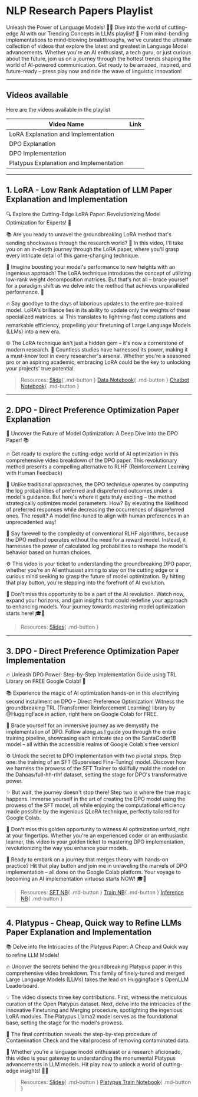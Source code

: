 # NLP Research Papers Playlist

Unleash the Power of Language Models! 💬✨ Dive into the world of cutting-edge AI with our Trending Concepts in LLMs playlist! 🚀 From mind-bending implementations to mind-blowing breakthroughs, we've curated the ultimate collection of videos that explore the latest and greatest in Language Model advancements. Whether you're an AI enthusiast, a tech guru, or just curious about the future, join us on a journey through the hottest trends shaping the world of AI-powered communication. Get ready to be amazed, inspired, and future-ready – press play now and ride the wave of linguistic innovation! 

---
## Videos available
Here are the videos available in the playlist

|Video Name|Link|
|--------|------|
|LoRA Explanation and Implementation|
|DPO Explanation|
|DPO Implementation|
|Platypus Explanation and Implementation|

---
## 1. LoRA - Low Rank Adaptation of LLM Paper Explanation and Implementation

🔍 Explore the Cutting-Edge LoRA Paper: Revolutionizing Model Optimization for Experts! 📖

📚 Are you ready to unravel the groundbreaking LoRA method that's sending shockwaves through the research world? 🌟 In this video, I'll take you on an in-depth journey through the LoRA paper, where you'll grasp every intricate detail of this game-changing technique.

🎯 Imagine boosting your model's performance to new heights with an ingenious approach! The LoRA technique introduces the concept of utilizing low-rank weight decomposition matrices. But that's not all – brace yourself for a paradigm shift as we delve into the method that achieves unparalleled performance. 🚀

🔥 Say goodbye to the days of laborious updates to the entire pre-trained model. LoRA's brilliance lies in its ability to update only the weights of these specialized matrices. 📊 This translates to lightning-fast computations and remarkable efficiency, propelling your finetuning of Large Language Models (LLMs) into a new era.

🌐 The LoRA technique isn't just a hidden gem – it's now a cornerstone of modern research. 📢 Countless studies have harnessed its power, making it a must-know tool in every researcher's arsenal. Whether you're a seasoned pro or an aspiring academic, embracing LoRA could be the key to unlocking your projects' true potential.


> Resources: [Slide](res/nlpresearchpapers/001_LoRA/LoRA.pdf){ .md-button } [Data Notebook](res/nlpresearchpapers/001_LoRA/data.ipynb){ .md-button } [Chatbot Notebook](res/nlpresearchpapers/001_LoRA/Chatbot.ipynb){ .md-button }

---
## 2. DPO - Direct Preference Optimization Paper Explanation

🚀 Uncover the Future of Model Optimization: A Deep Dive into the DPO Paper! 📚

🔥 Get ready to explore the cutting-edge world of AI optimization in this comprehensive video breakdown of the DPO paper. This revolutionary method presents a compelling alternative to RLHF (Reinforcement Learning with Human Feedback)

🌟 Unlike traditional approaches, the DPO technique operates by computing the log probabilities of preferred and dispreferred outcomes under a model's guidance. But here's where it gets truly exciting – the method strategically optimizes model parameters. How? By elevating the likelihood of preferred responses while decreasing the occurrences of dispreferred ones. The result? A model fine-tuned to align with human preferences in an unprecedented way!

🔑 Say farewell to the complexity of conventional RLHF algorithms, because the DPO method operates without the need for a reward model. Instead, it harnesses the power of calculated log probabilities to reshape the model's behavior based on human choices.

⚙️ This video is your ticket to understanding the groundbreaking DPO paper, whether you're an AI enthusiast aiming to stay on the cutting edge or a curious mind seeking to grasp the future of model optimization. By hitting that play button, you're stepping into the forefront of AI evolution.

🌈 Don't miss this opportunity to be a part of the AI revolution. Watch now, expand your horizons, and gain insights that could redefine your approach to enhancing models. Your journey towards mastering model optimization starts here! 🎓🤖

> Resources: [Slides](res/nlpresearchpapers/002_DPO_Explanation/DPO.pdf){ .md-button }

---
## 3. DPO - Direct Preference Optimization Paper Implementation

🔥 Unleash DPO Power: Step-by-Step Implementation Guide using TRL Library on FREE Google Colab! 🚀

📚 Experience the magic of AI optimization hands-on in this electrifying second installment on DPO – Direct Preference Optimization! Witness the groundbreaking TRL (Transformer Reinforcement Learning) library by @HuggingFace in action, right here on Google Colab for FREE.

🌟 Brace yourself for an immersive journey as we demystify the implementation of DPO. Follow along as I guide you through the entire training pipeline, showcasing each intricate step on the SantaCoder1B model – all within the accessible realms of Google Colab's free version!

⚙️ Unlock the secret to DPO implementation with two pivotal steps. Step one: the training of an SFT (Supervised Fine-Tuning) model. Discover how we harness the prowess of the SFT Trainer to skillfully mold the model on the Dahoas/full-hh-rlhf dataset, setting the stage for DPO's transformative power.

✨ But wait, the journey doesn't stop there! Step two is where the true magic happens. Immerse yourself in the art of creating the DPO model using the prowess of the SFT model, all while enjoying the computational efficiency made possible by the ingenious QLoRA technique, perfectly tailored for Google Colab.

🚀 Don't miss this golden opportunity to witness AI optimization unfold, right at your fingertips. Whether you're an experienced coder or an enthusiastic learner, this video is your golden ticket to mastering DPO implementation, revolutionizing the way you enhance your models.

🌈 Ready to embark on a journey that merges theory with hands-on practice? Hit that play button and join me in unraveling the marvels of DPO implementation – all done on the Google Colab platform. Your voyage to becoming an AI implementation virtuoso starts NOW! 🎓🤖


> Resources: [SFT NB](res/nlpresearchpapers/003_DPO_Implementation/DPO_Part1_SFT.ipynb){ .md-button } [Train NB](res/nlpresearchpapers/003_DPO_Implementation/DPO_Part2_DPO.ipynb){ .md-button } [Inference NB](res/nlpresearchpapers/003_DPO_Implementation/DPO_Part3_Inference.ipynb){ .md-button }

---
## 4. Platypus - Cheap, Quick way to Refine LLMs Paper Explanation and Implementation


📚 Delve into the Intricacies of the Platypus Paper: A Cheap and Quick way to refine LLM Models!

🔥 Uncover the secrets behind the groundbreaking Platypus paper in this comprehensive video breakdown. This family of finely-tuned and merged Large Language Models (LLMs) takes the lead on Huggingface's OpenLLM Leaderboard.

💡 The video dissects three key contributions. First, witness the meticulous curation of the Open Platypus dataset. Next, delve into the intricacies of the innovative Finetuning and Merging procedure, spotlighting the ingenious LoRA modules. The Platypus Llama2 model serves as the foundational base, setting the stage for the model's prowess.

🚀 The final contribution reveals the step-by-step procedure of Contamination Check and the vital process of removing contaminated data.

🌟 Whether you're a language model enthusiast or a research aficionado, this video is your gateway to understanding the monumental Platypus advancements in LLM models. Hit play now to unlock a world of cutting-edge insights! 🌈📖


> Resources: [Slides](res/nlpresearchpapers/004_Platypus/Platypus.pdf){ .md-button } [Platypus Train Notebook](res/nlpresearchpapers/004_Platypus/Platypus.ipynb){ .md-button }